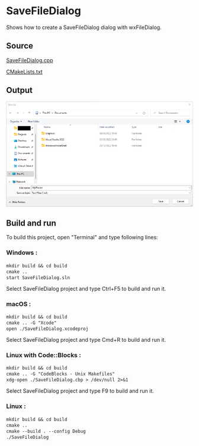 # SaveFileDialog

Shows how to create a SaveFileDialog dialog with wxFileDialog.

## Source

[SaveFileDialog.cpp](SaveFileDialog.cpp)

[CMakeLists.txt](CMakeLists.txt)

## Output

![output](../../../docs/Pictures/SaveFileDialog.png)

## Build and run

To build this project, open "Terminal" and type following lines:

### Windows :

``` shell
mkdir build && cd build
cmake .. 
start SaveFileDialog.sln
```

Select SaveFileDialog project and type Ctrl+F5 to build and run it.

### macOS :

``` shell
mkdir build && cd build
cmake .. -G "Xcode"
open ./SaveFileDialog.xcodeproj
```

Select SaveFileDialog project and type Cmd+R to build and run it.

### Linux with Code::Blocks :

``` shell
mkdir build && cd build
cmake .. -G "CodeBlocks - Unix Makefiles"
xdg-open ./SaveFileDialog.cbp > /dev/null 2>&1
```

Select SaveFileDialog project and type F9 to build and run it.

### Linux :

``` shell
mkdir build && cd build
cmake .. 
cmake --build . --config Debug
./SaveFileDialog
```
